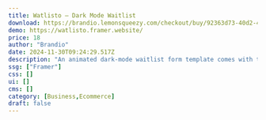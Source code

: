 ```yaml
---
title: Watlisto — Dark Mode Waitlist
download: https://brandio.lemonsqueezy.com/checkout/buy/92363d73-40d2-4b51-960e-726d0fbf2193
demo: https://watlisto.framer.website/
price: 18
author: "Brandio"
date: 2024-11-30T09:24:29.517Z
description: "An animated dark-mode waitlist form template comes with two variants of colors, easy to customize, easy to implement social media links with ready pre-packed social media icons, and more."
ssg: ["Framer"]
css: []
ui: []
cms: []
category: [Business,Ecommerce]
draft: false
---
```

